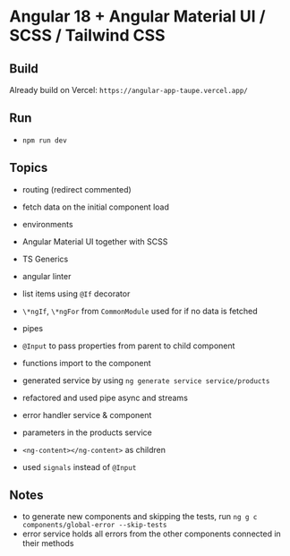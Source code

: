 # Angular 18 + Angular Material UI / SCSS / Tailwind CSS

## Build

Already build on Vercel: `https://angular-app-taupe.vercel.app/`

## Run

- `npm run dev`

## Topics

- routing (redirect commented)
- fetch data on the initial component load
- environments
- Angular Material UI together with SCSS
- TS Generics
- angular linter
- list items using `@If` decorator
- `\*ngIf`, `\*ngFor` from `CommonModule` used for if no data is fetched
- pipes
- `@Input` to pass properties from parent to child component
- functions import to the component

- generated service by using `ng generate service service/products`
- refactored and used pipe async and streams
- error handler service & component
- parameters in the products service

- `<ng-content></ng-content>` as children
- used `signals` instead of `@Input`

## Notes

- to generate new components and skipping the tests, run `ng g c components/global-error --skip-tests`
- error service holds all errors from the other components connected in their methods
